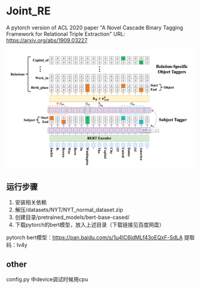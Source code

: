 # Joint_RE
A pytorch version of  ACL 2020 paper 
"A Novel Cascade Binary Tagging Framework for Relational Triple Extraction"
URL: https://arxiv.org/abs/1909.03227

![](/img/model.png)

## 运行步骤

1. 安装相关依赖
2. 解压/datasets/NYT/NYT_normal_dataset.zip
3. 创建目录/pretrained_models/bert-base-cased/
4. 下载pytorch的bert模型，放入上述目录（下载链接见百度网盘）

pytorch bert模型：https://pan.baidu.com/s/1u4IC6ldMLf43oEQxF-SdLA      提取码：lv4y

## other

config.py 中device调试时候用cpu